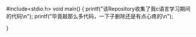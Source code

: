 #include<stdio.h>
void main()
{
printf("该Repository收集了我c语言学习期间的代码\n");
printf("毕竟敲那么多代码，一下子删除还是有点心疼的\n");

}
